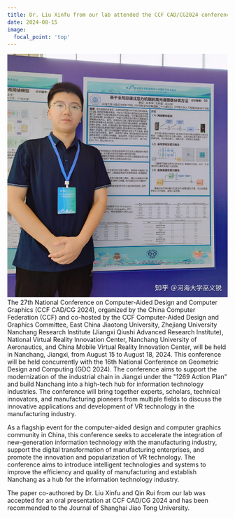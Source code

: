 ```yaml
---
title: Dr. Liu Xinfu from our lab attended the CCF CAD/CG2024 conference in Nanchang and gave an oral presentation
date: 2024-08-15
image:
  focal_point: 'top'
---
```

<!--more-->
![lxf](8-15-lxf.jpg)
The 27th National Conference on Computer-Aided Design and Computer Graphics (CCF CAD/CG 2024), organized by the China Computer Federation (CCF) and co-hosted by the CCF Computer-Aided Design and Graphics Committee, East China Jiaotong University, Zhejiang University Nanchang Research Institute (Jiangxi Qiushi Advanced Research Institute), National Virtual Reality Innovation Center, Nanchang University of Aeronautics, and China Mobile Virtual Reality Innovation Center, will be held in Nanchang, Jiangxi, from August 15 to August 18, 2024. This conference will be held concurrently with the 16th National Conference on Geometric Design and Computing (GDC 2024). The conference aims to support the modernization of the industrial chain in Jiangxi under the "1269 Action Plan" and build Nanchang into a high-tech hub for information technology industries. The conference will bring together experts, scholars, technical innovators, and manufacturing pioneers from multiple fields to discuss the innovative applications and development of VR technology in the manufacturing industry.

As a flagship event for the computer-aided design and computer graphics community in China, this conference seeks to accelerate the integration of new-generation information technology with the manufacturing industry, support the digital transformation of manufacturing enterprises, and promote the innovation and popularization of VR technology. The conference aims to introduce intelligent technologies and systems to improve the efficiency and quality of manufacturing and establish Nanchang as a hub for the information technology industry.

The paper co-authored by Dr. Liu Xinfu and Qin Rui from our lab was accepted for an oral presentation at CCF CAD/CG 2024 and has been recommended to the Journal of Shanghai Jiao Tong University.

